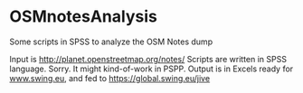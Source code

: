# OSMnotesAnalysis
Some scripts in SPSS to analyze the OSM Notes dump

Input is http://planet.openstreetmap.org/notes/
Scripts are written in SPSS language. Sorry. It might kind-of-work in PSPP.
Output is in Excels ready for www.swing.eu, and fed to https://global.swing.eu/jive
